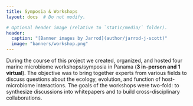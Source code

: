 ```yaml
---
title: Symposia & Workshops
layout: docs  # Do not modify.

# Optional header image (relative to `static/media/` folder).
header:
  caption: "[Banner images by Jarrod](author/jarrod-j-scott)"
  image: "banners/workshop.png"
---
```


During the course of this project we created, organized, and hosted four marine microbiome workshops/symposia in Panama (**3 in-person and 1 virtual**). The objective was to bring together experts from various fields to discuss questions about the ecology, evolution, and function of host-microbiome interactions. The goals of the workshops were two-fold: to synthesize discussions into whitepapers and to build cross-disciplinary collaborations.

